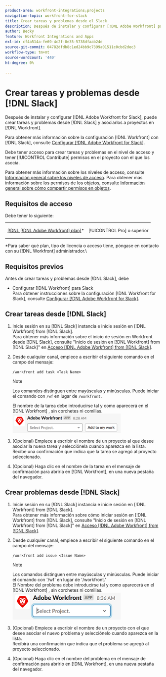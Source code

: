 ```yaml
---
product-area: workfront-integrations;projects
navigation-topic: workfront-for-slack
title: Crear tareas y problemas desde el Slack
description: Después de instalar y configurar [!DNL Adobe Workfront] para Slack, puede crear tareas y problemas desde Slack y asociarlos a proyectos en Workfront.
author: Becky
feature: Workfront Integrations and Apps
exl-id: cf4a514a-fe69-4c2f-8e35-5738dfaab24e
source-git-commit: 04782dfdb8c1ed24bb9c7399a01511c0cbd2dec3
workflow-type: tm+mt
source-wordcount: '440'
ht-degree: 0%

---
```


# Crear tareas y problemas desde [!DNL Slack]

Después de instalar y configurar [!DNL Adobe Workfront for Slack], puede crear tareas y problemas desde [!DNL Slack] y asociarlos a proyectos en [!DNL Workfront].

Para obtener más información sobre la configuración [!DNL Workfront] con [!DNL Slack], consulte [Configurar [!DNL Adobe Workfront for Slack]](../../workfront-integrations-and-apps/using-workfront-with-slack/configure-workfront-for-slack.md).

Debe tener acceso para crear tareas y problemas en el nivel de acceso y tener [!UICONTROL Contribute] permisos en el proyecto con el que los asocia.

Para obtener más información sobre los niveles de acceso, consulte [Información general sobre los niveles de acceso](../../administration-and-setup/add-users/access-levels-and-object-permissions/access-levels-overview.md). Para obtener más información sobre los permisos de los objetos, consulte [Información general sobre cómo compartir permisos en objetos](../../workfront-basics/grant-and-request-access-to-objects/sharing-permissions-on-objects-overview.md).

## Requisitos de acceso

Debe tener lo siguiente:

<table style="table-layout:auto"> 
 <col> 
 </col> 
 <col> 
 </col> 
 <tbody> 
  <tr> 
   <td role="rowheader"><a href="https://www.workfront.com/plans" target="_blank">[!DNL [!DNL Adobe Workfront] plan]</a>*</td> 
   <td> <p>[!UICONTROL Pro] o superior</p> </td> 
  </tr> 
 </tbody> 
</table>

&#42;Para saber qué plan, tipo de licencia o acceso tiene, póngase en contacto con su [!DNL Workfront] administrador.\

## Requisitos previos

Antes de crear tareas y problemas desde [!DNL Slack], debe

* Configurar [!DNL Workfront] para Slack\
   Para obtener instrucciones sobre la configuración [!DNL Workfront for Slack], consulte [Configurar [!DNL Adobe Workfront for Slack]](../../workfront-integrations-and-apps/using-workfront-with-slack/configure-workfront-for-slack.md).

## Crear tareas desde [!DNL Slack]

1. Inicie sesión en su [!DNL Slack] instancia e inicie sesión en [!DNL Workfront] from [!DNL Slack].\
   Para obtener más información sobre el inicio de sesión en Workfront desde [!DNL Slack], consulte &quot;Inicio de sesión en [!DNL Workfront] from [!DNL Slack]&quot; en [Acceso [!DNL Adobe Workfront] from [!DNL Slack]](../../workfront-integrations-and-apps/using-workfront-with-slack/access-workfront-from-slack.md).

1. Desde cualquier canal, empiece a escribir el siguiente comando en el campo del mensaje:

   `/workfront add task <Task Name>`

   >[!NOTE]
   >
   >Los comandos distinguen entre mayúsculas y minúsculas. Puede iniciar el comando con `/wf` en lugar de `/workfront`.
   >  
   >El nombre de la tarea debe introducirse tal y como aparecerá en el [!DNL Workfront] , sin corchetes ni comillas.\
   >![add_task_to_project.png](assets/add-task-to-project-350x63.png)

1. (Opcional) Empiece a escribir el nombre de un proyecto al que desee asociar la nueva tarea y selecciónela cuando aparezca en la lista.\
   Recibe una confirmación que indica que la tarea se agregó al proyecto seleccionado.
1. (Opcional) Haga clic en el nombre de la tarea en el mensaje de confirmación para abrirla en [!DNL Workfront], en una nueva pestaña del navegador.

## Crear problemas desde [!DNL Slack]

1. Inicie sesión en su [!DNL Slack] instancia e inicie sesión en [!DNL Workfront] from [!DNL Slack].\
   Para obtener más información sobre cómo iniciar sesión en [!DNL Workfront] from [!DNL Slack], consulte &quot;Inicio de sesión en [!DNL Workfront] from [!DNL Slack]&quot; en [Acceso [!DNL Adobe Workfront] from [!DNL Slack]](../../workfront-integrations-and-apps/using-workfront-with-slack/access-workfront-from-slack.md).

1. Desde cualquier canal, empiece a escribir el siguiente comando en el campo del mensaje:

   `/workfront add issue <Issue Name>`

   >[!NOTE]
   >
   >Los comandos distinguen entre mayúsculas y minúsculas. Puede iniciar el comando con &#39;/wf&#39; en lugar de &#39;/workfront.&#39; \
   >El Nombre del problema debe introducirse tal y como aparecerá en el [!DNL Workfront] , sin corchetes ni comillas.\
   >![slack_add_issue_to_project.png](assets/slack-add-issue-to-project-350x88.png)

1. (Opcional) Empiece a escribir el nombre de un proyecto con el que desee asociar el nuevo problema y selecciónelo cuando aparezca en la lista.\
   Recibirá una confirmación que indica que el problema se agregó al proyecto seleccionado.
1. (Opcional) Haga clic en el nombre del problema en el mensaje de confirmación para abrirlo en [!DNL Workfront], en una nueva pestaña del navegador.
